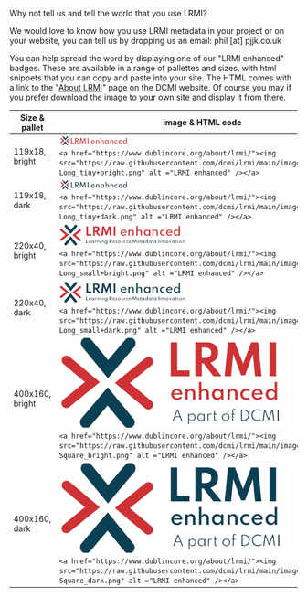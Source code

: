 
Why not tell us and tell the world that you use LRMI?

We would love to know how you use LRMI metadata in your project or on your website,
you can tell us by dropping us an email: phil [at] pjjk.co.uk

You can help spread the word by displaying one of our "LRMI enhanced" badges. These are available in a range of pallettes and sizes, with html snippets that you can copy and paste into your site. The HTML comes with a link to the "[About LRMI](https://www.dublincore.org/about/lrmi/)" page on the DCMI website. Of course you may if you prefer download the image to your own site and display it from there.

| Size & pallet  |     image  &  HTML code   |
|----------------|---------------------------|
| 119x18, bright   | ![Tiny, bright version of LRMI enhanced badge](images/enhanced-Long_tiny+bright.png)  <br/> ```<a href="https://www.dublincore.org/about/lrmi/"><img src="https://raw.githubusercontent.com/dcmi/lrmi/main/images/enhanced-Long_tiny+bright.png" alt ="LRMI enhanced" /></a>``` |
| 119x18, dark   | ![Tiny, dark version of LRMI enhanced badge](images/enhanced-Long_tiny+dark.png)  <br/>  ```<a href="https://www.dublincore.org/about/lrmi/"><img src="https://raw.githubusercontent.com/dcmi/lrmi/main/images/enhanced-Long_tiny+dark.png" alt ="LRMI enhanced" /></a>``` |
| 220x40, bright   | ![Small, bright version of LRMI enhanced badge](images/enhanced-Long_small+bright.png) <br/>   ```<a href="https://www.dublincore.org/about/lrmi/"><img src="https://raw.githubusercontent.com/dcmi/lrmi/main/images/enhanced-Long_small+bright.png" alt ="LRMI enhanced" /></a>``` |
| 220x40, dark   | ![Small, dark version of LRMI enhanced badge](images/enhanced-Long_small+dark.png)  <br/>  ```<a href="https://www.dublincore.org/about/lrmi/"><img src="https://raw.githubusercontent.com/dcmi/lrmi/main/images/enhanced-Long_small+dark.png" alt ="LRMI enhanced" /></a>``` |
| 400x160, bright   | ![Square, bright version of LRMI enhanced badge](images/enhanced-Square_bright.png)  <br/>  ```<a href="https://www.dublincore.org/about/lrmi/"><img src="https://raw.githubusercontent.com/dcmi/lrmi/main/images/enhanced-Square_bright.png" alt ="LRMI enhanced" /></a>``` |
| 400x160, dark   | ![Square, dark version of LRMI enhanced badge](images/enhanced-Square_dark.png)  <br/>  ```<a href="https://www.dublincore.org/about/lrmi/"><img src="https://raw.githubusercontent.com/dcmi/lrmi/main/images/enhanced-Square_dark.png" alt ="LRMI enhanced" /></a>``` |
